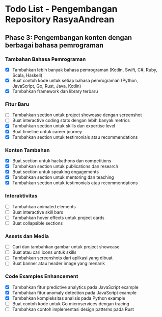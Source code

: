 # Todo List - Pengembangan Repository RasyaAndrean

## Phase 3: Pengembangan konten dengan berbagai bahasa pemrograman

### Tambahan Bahasa Pemrograman

- [x] Tambahkan lebih banyak bahasa pemrograman (Kotlin, Swift, C#, Ruby, Scala, Haskell)
- [x] Buat contoh kode untuk setiap bahasa pemrograman (Python, JavaScript, Go, Rust, Java, Kotlin)
- [x] Tambahkan framework dan library terbaru

### Fitur Baru

- [ ] Tambahkan section untuk project showcase dengan screenshot
- [ ] Buat interactive coding stats dengan lebih banyak metrics
- [x] Tambahkan section untuk skills dan expertise level
- [x] Buat timeline untuk career journey
- [x] Tambahkan section untuk testimonials atau recommendations

### Konten Tambahan

- [x] Buat section untuk hackathons dan competitions
- [x] Tambahkan section untuk publications dan research
- [x] Buat section untuk speaking engagements
- [x] Tambahkan section untuk mentoring dan teaching
- [x] Tambahkan section untuk testimonials atau recommendations

### Interaktivitas

- [ ] Tambahkan animated elements
- [ ] Buat interactive skill bars
- [ ] Tambahkan hover effects untuk project cards
- [ ] Buat collapsible sections

### Assets dan Media

- [ ] Cari dan tambahkan gambar untuk project showcase
- [ ] Buat atau cari icons untuk skills
- [ ] Tambahkan screenshots dari aplikasi yang dibuat
- [ ] Buat banner atau header image yang menarik

### Code Examples Enhancement

- [x] Tambahkan fitur predictive analytics pada JavaScript example
- [x] Tambahkan fitur anomaly detection pada JavaScript example
- [x] Tambahkan kompleksitas analisis pada Python example
- [ ] Buat contoh kode untuk Go microservices dengan tracing
- [ ] Tambahkan contoh implementasi design patterns pada Rust
